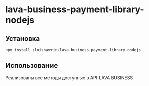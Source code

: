 # lava-business-payment-library-nodejs

## Установка

```javascript
npm install zloishavrin/lava-business-payment-library-nodejs
```

## Использование

Реализованы все методы доступные в API LAVA BUSINESS

```javascript
  
